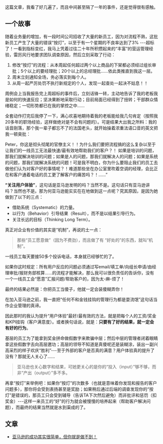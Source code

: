 这篇文章，我看了好几遍了，而且中间甚至隔了一年的事件，还是觉得很有感触。

## 一个故事
随着业务量的增加，有一段时间公司招收了大量的新员工，因为对流程不熟，这批新员工产生了大量的错误“按灯”，以至于有一个星期的不良率达到了3% ---超标了！一看到指标变红，我马上凭着过往二十年所积攒起来的“丰富”的营运管理经验，雷厉风行地要求团队调查原因，然后立刻采取了行动：
1. 修改“按灯”的流程：从本周起任何超过两个以上商品的下架都必须经过组长审批；5个以上的要经理批；20个以上的总经理批……依此类推直到我这一层。
2. 周末立刻通知全场，务必落实到每个人。
3. 从周一起严厉处罚不执行新规定的个人，发现一起查处一起决不姑息！！

周例会上当我报告完上周超标的事件后，立刻话锋一转，主动地告诉了我的老板我是如何的快速反应；坚决果断地采取行动；目前局面已经得到了扭转；干部群众情绪稳定；一切形势都已在我的掌控之中……

全套动作打完后我停了一下，满心欢喜地期待着我的老板能给我几句肯定（按照我20多年的职场经验，这样做绝对是不会有问题的）。可是结果大出我之所料：我的话音刚落，那个我一辈子都忘不了的法国老头，就开始操着浓重法语口音的英文把我一顿臭批：

Peter，你这是彻头彻尾的官僚主义！！为什么我们要把流程搞的这么复杂以至于让我们的一线员工无法最快速/最有效地帮助我们的客户？！ 如果是培训的问题，那我们就解决培训的问题；如果是人的问题，那我们就解决人的问题；如果是系统的问题，那我们就解决系统的问题！可是我不明白，你为什么要阻止我们的员工去做他们认为对客户好的事情呢？！难道那些坐在办公室里吹着空调的经理，会比正在和客户通着电话的员工更了解客户的痛苦吗？！……”

**“关注用户体验”**，这句话是亚马逊发明的吗？当然不是。这句话只有亚马逊讲吗？当然也不是。那为何亚马逊能实实在在地做到这一点呢？究其原因，是因为她做到了以下的三点：
* 借助系统（Systematic）的力量。
* 以行为（Behavior）引导结果（Result），而不是以结果引导行为。
* 关注长远的目标（Thinking Long Term）。

真正对企业有价值的其实是“机制”，再说的土一点：

> 那些“员工愿意做”（因为不费劲），而且做了有 “好处的”的东西，就叫“机制”。

一线员工每天要接50多个投诉电话，本身就已经够忙的了。

如果你这时规定：所有用户反应的问题必须通过写email/填工单/向组长申请/由经理审批/报财务部核算……的流程才能解决，那么我可以很负责任的告诉你，没有一个一线员工会“愿意”汇报问题/帮助客户的，因为太-麻-烦了！

最终的结果必然是：你把员工当傻子，他就一定会装傻糊弄你！

在加入亚马逊之前，我一直把“任何不和金钱挂钩的管理行为都是耍流氓”这句话当作企业管理的真谛。

因此那时的我认为提升“用户体验”最好/最有效的方法，就是把每个人的工资/奖金和KPI挂钩（客户满意度）。或者换句话说，就是：**只要有了好的结果，就一定会有好的行为**。

基层的员工为了能拿到奖金拼命做假数字来欺骗中层；然后中层的管理者闭着眼睛拿这些假数字去向高层邀功；高层的领导不知道是真傻呢还是装糊涂，装出一副兴高采烈的样子欢庆“胜利”---至于外部的客户是否真的满意？用户体验真的提升了没有？那就无人关心了……

> 亚马逊也关心数字和结果，可她更关心的是你的“投入（input）”够不够，而非“产出（output）”多不多。

再拿“按灯”来举例吧：如果你“按灯”的次数多（也就是意味着你发现和报告的客户问题多），那你将会受到表扬甚至是奖励；如果稍后通过后端的调查发现你的“按灯”是错误的，那员工只会受到辅导（告诉TA下次然后避免）而非批评和惩罚（扣奖金）---这样一来员工的“好”的行为就会被慢慢的培养起来（帮助客户解决问题），而最终的结果当然就是水到渠成的了。

## 文章
* [亚马逊的成功其实很简单，但你就是做不到！](https://mp.weixin.qq.com/s/fK-snUvIYCrxJBoQ9zMNRg)